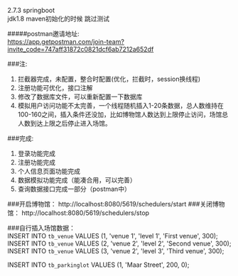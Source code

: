 2.7.3 springboot  
jdk1.8
maven初始化的时候 跳过测试  

#####postman邀请地址:  
https://app.getpostman.com/join-team?invite_code=747aff31872c0821dcf6ab7212a652df

###注:  
1. 拦截器完成，未配置，整合时配置(优化，拦截时，session换线程)
2. 注册功能可优化，接口注解
3. 修改了数据库文件，可以重新配置一下数据库
4. 模拟用户访问功能不太完善，一个线程随机插入1-20条数据，总人数维持在100-160之间，插入条件还没加，比如博物馆人数达到上限停止访问，场馆总人数到达上限之后停止进入场馆。

###完成:  
1. 登录功能完成  
2. 注册功能完成
3. 个人信息页面功能完成
4. 数据模拟功能完成（能凑合用，可以完善）
5. 查询数据接口完成一部分（postman中）

###开启博物馆： http://localhost:8080/5619/schedulers/start
###关闭博物馆： http://localhost:8080/5619/schedulers/stop

###自行插入场馆数据：    
INSERT INTO `tb_venue` VALUES (1, 'venue 1', 'level 1', 'First venue', 300);  
INSERT INTO `tb_venue` VALUES (2, 'venue 2', 'level 2', 'Second venue', 300);  
INSERT INTO `tb_venue` VALUES (3, 'venue 2', 'level 3', 'Third venue', 300);  

INSERT INTO `tb_parkinglot` VALUES (1, 'Maar Street', 200, 0);  
